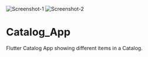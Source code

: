 ![Screenshot-1](https://user-images.githubusercontent.com/62950811/211345181-a9083b73-6f69-4bfc-a028-c27b7da705ec.jpg)
![Screenshot-2](https://user-images.githubusercontent.com/62950811/211345189-c55873c8-163f-430d-bfdb-bb338ff6930d.jpg)

# Catalog_App
Flutter Catalog App showing different items in a Catalog.

